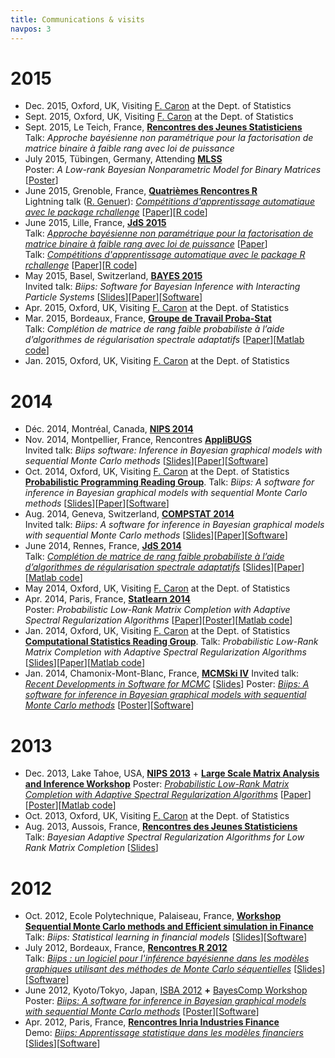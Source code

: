 ```yaml
---
title: Communications & visits
navpos: 3
---
```


# 2015

*   Dec. 2015, Oxford, UK, Visiting [F. Caron](http://www.stats.ox.ac.uk/~caron/) at the Dept. of Statistics
*   Sept. 2015, Oxford, UK, Visiting [F. Caron](http://www.stats.ox.ac.uk/~caron/) at the Dept. of Statistics
*   Sept. 2015, Le Teich, France, [**Rencontres des Jeunes Statisticiens**](http://rencontres-jeunes-statisticiens.sfds.asso.fr/)  
    Talk: _Approche bayésienne non paramétrique pour la factorisation de matrice binaire à faible rang avec loi de puissance_
*   July 2015, Tübingen, Germany, Attending [**MLSS**](http://mlss.tuebingen.mpg.de/2015/index.html)  
    Poster: _A Low-rank Bayesian Nonparametric Model for Binary Matrices_ [[Poster](/doc/mlss_poster.pdf)]
*   June 2015, Grenoble, France,  [**Quatrièmes Rencontres R**](http://r2015-grenoble.sciencesconf.org/)  
    Lightning talk ([R. Genuer](http://robin.genuer.fr/)): _[Compétitions d'apprentissage automatique avec le package rchallenge](http://r2015-grenoble.sciencesconf.org/66887)_ [[Paper](http://r2015-grenoble.sciencesconf.org/66887/document)][[R code](http://adrtod.github.io/rchallenge/)]
*   June 2015, Lille, France, [**JdS 2015**](http://jds2015.sfds.asso.fr/)  
    Talk: [_Approche bayésienne non paramétrique pour la factorisation de matrice binaire à faible rang avec loi de puissance_](http://jds2015.sfds.asso.fr/prog/showabstract.php?id=209) [[Paper](http://papersjds15.sfds.asso.fr/submission_209.pdf)]  
    Talk: [_Compétitions d'apprentissage automatique avec le package R rchallenge_](http://jds2015.sfds.asso.fr/prog/showabstract.php?id=211) [[Paper](http://papersjds15.sfds.asso.fr/submission_211.pdf)][[R code](http://adrtod.github.io/rchallenge/)]
*   May 2015, Basel, Switzerland, [**BAYES 2015**](http://www.bayes-pharma.org/)  
    Invited talk: _Biips: Software for Bayesian Inference with Interacting Particle Systems_ [[Slides](/doc/biips_bayespharma2015.pdf)][[Paper](http://arxiv.org/pdf/1412.3779v1)][[Software](https://alea.bordeaux.inria.fr/biips/)]
*   Apr. 2015, Oxford, UK, Visiting [F. Caron](http://www.stats.ox.ac.uk/~caron/) at the Dept. of Statistics
*   Mar. 2015, Bordeaux, France, [**Groupe de Travail Proba-Stat**](http://www.math.u-bordeaux1.fr/~arichou/groupedetravail.html)  
    Talk: _Complétion de matrice de rang faible probabiliste à l’aide d’algorithmes de régularisation spectrale adaptatifs_ [[Paper](publications.html)][[Matlab code](hasi.html)]
*   Jan. 2015, Oxford, UK, Visiting [F. Caron](http://www.stats.ox.ac.uk/~caron/) at the Dept. of Statistics


# 2014

*   Déc. 2014, Montréal, Canada, [**NIPS 2014**](https://nips.cc/Conferences/2014/)
*   Nov. 2014, Montpellier, France, Rencontres [**AppliBUGS**](http://w3.jouy.inra.fr/unites/miaj/public/matrisq/Contacts/applibugs.rencontres.html)  
    Invited talk: _Biips software: Inference in Bayesian graphical models with sequential Monte Carlo methods_ [[Slides](/doc/biips_applibugs2014.pdf)][[Paper](http://arxiv.org/pdf/1412.3779v1)][[Software](https://alea.bordeaux.inria.fr/biips)]
*   Oct. 2014, Oxford, UK, Visiting [F. Caron](http://www.stats.ox.ac.uk/~caron/) at the Dept. of Statistics  
    [**Probabilistic Programming Reading Group**](http://pprg.wikispaces.com/). Talk: _Biips: A software for inference in Bayesian graphical models with sequential Monte Carlo methods_ [[Slides](/doc/biips_oxford_pprg2014.pdf)][[Paper](http://arxiv.org/pdf/1412.3779v1)][[Software](https://alea.bordeaux.inria.fr/biips)]
*   Aug. 2014, Geneva, Switzerland, **[COMPSTAT 2014](http://compstat2014.org/)**  
    Invited talk: _Biips: A software for inference in Bayesian graphical models with sequential Monte Carlo methods_ [[Slides](/doc/biips_compstat2014.pdf)][[Paper](http://arxiv.org/pdf/1412.3779v1)][[Software](https://alea.bordeaux.inria.fr/biips)]
*   June 2014, Rennes, France, **[JdS 2014](http://jds2014.sfds.asso.fr/)**  
    Talk: _[Complétion de matrice de rang faible probabiliste à l’aide d’algorithmes de régularisation spectrale adaptatifs](http://jds2014.sfds.asso.fr/prog/showabstract.php?id=235)_ [[Slides](/doc/TodeschiniCaronChavent_jds2014_slides.pdf)][[Paper](http://papersjds14.sfds.asso.fr/submission_235.pdf)][[Matlab code](hasi.html)]
*   May 2014, Oxford, UK, Visiting [F. Caron](http://www.stats.ox.ac.uk/~caron/) at the Dept. of Statistics
*   Apr. 2014, Paris, France, **[Statlearn 2014](http://statlearn.sfds.asso.fr/)**  
    Poster: _Probabilistic Low-Rank Matrix Completion with Adaptive Spectral Regularization Algorithms_ [[Paper](publications.html)][[Poster](/doc/TodeschiniCaronChavent_NIPS2013_poster.pdf)][[Matlab code](hasi.html)]
*   Jan. 2014, Oxford, UK, Visiting [F. Caron](http://www.stats.ox.ac.uk/~caron/) at the Dept. of Statistics  
    [**Computational Statistics Reading Group**](http://www.louisaslett.com/CompStatReadingGroup/). Talk: _Probabilistic Low-Rank Matrix Completion with Adaptive Spectral Regularization Algorithms_ [[Slides](/doc/Slides_lowrank_oxford.pdf)][[Paper](publications.html)][[Matlab code](hasi.html)]
*   Jan. 2014, Chamonix-Mont-Blanc, France, [**MCMSki IV**](http://www.pages.drexel.edu/~mwl25/mcmski/index.html)
    Invited talk: [_Recent Developments in Software for MCMC_](http://www.pages.drexel.edu/~mwl25/mcmski/program.html#inv9) [[Slides](/doc/biips_mcmski.pdf)]
    Poster: [_Biips: A software for inference in Bayesian graphical models with sequential Monte Carlo methods_](http://mcmskabs.wordpress.com/2013/11/18/poster-abstract-2/) [[Poster](/doc/biips-poster-mcmski.pdf)][[Software](https://alea.bordeaux.inria.fr/biips)]


# 2013

*   Dec. 2013, Lake Tahoe, USA, [**NIPS 2013**](http://nips.cc/Conferences/2013/) + [**Large Scale Matrix Analysis and Inference Workshop**](http://stanford.edu/~rezab/nips2013workshop/)
    Poster: [_Probabilistic Low-Rank Matrix Completion with Adaptive Spectral Regularization Algorithms_](http://nips.cc/Conferences/2013/Program/event.php?ID=3829) [[Paper](publications.html)][[Poster](/doc/TodeschiniCaronChavent_NIPS2013_poster.pdf)][[Matlab code](hasi.html)]
*   Oct. 2013, Oxford, UK, Visiting [F. Caron](http://www.stats.ox.ac.uk/~caron/) at the Dept. of Statistics
*   Aug. 2013, Aussois, France, [**Rencontres des Jeunes Statisticiens**](http://rencontres-jeunes-statisticiens.sfds.asso.fr/)  
    Talk: _Bayesian Adaptive Spectral Regularization Algorithms for Low Rank Matrix Completion_ [[Slides](/doc/TODESCHINI_SMCMESF_Oct12.pdf)]


# 2012

*   Oct. 2012, Ecole Polytechnique, Palaiseau, France, [**Workshop Sequential Monte Carlo methods and Efficient simulation in Finance**](https://project.inria.fr/SMCMESF/)  
    Talk: _Biips: Statistical learning in financial models_ [[Slides](/doc/TODESCHINI_SMCMESF_Oct12.pdf)][[Software](https://alea.bordeaux.inria.fr/biips)]
*   July 2012, Bordeaux, France, [**Rencontres R 2012**](http://r2012.bordeaux.inria.fr/index.html)  
    Talk: [_Biips : un logiciel pour l'inférence bayésienne dans les modèles graphiques utilisant des méthodes de Monte Carlo séquentielles_](http://r2012-bordeaux.sciencesconf.org/5466) [[Slides](/doc/biips-rencontres-r.pdf)][[Software](https://alea.bordeaux.inria.fr/biips)]
*   June 2012, Kyoto/Tokyo, Japan, [ISBA 2012](http://www2.e.u-tokyo.ac.jp/~isba2012/) **+** [BayesComp Workshop](http://daweb.ism.ac.jp/~yoshidar/BayesComp/index.html)  
    Poster: [_Biips: A software for inference in Bayesian graphical models with sequential Monte Carlo methods_](http://bayesian.org/node/2849) [[Poster](/doc/biips-poster-isba.pdf)][[Software](https://alea.bordeaux.inria.fr/biips)]
*   Apr. 2012, Paris, France, [**Rencontres Inria Industries Finance**](http://www.inria.fr/centre/saclay/innovation/rii-finance/presentation)  
    Demo: [_Biips: Apprentissage statistique dans les modèles financiers_](http://www.inria.fr/centre/saclay/innovation/rii-finance/demos/biips) [[Slides](/doc/ALEA_RII_2.pdf)][[Software](https://alea.bordeaux.inria.fr/biips)]
